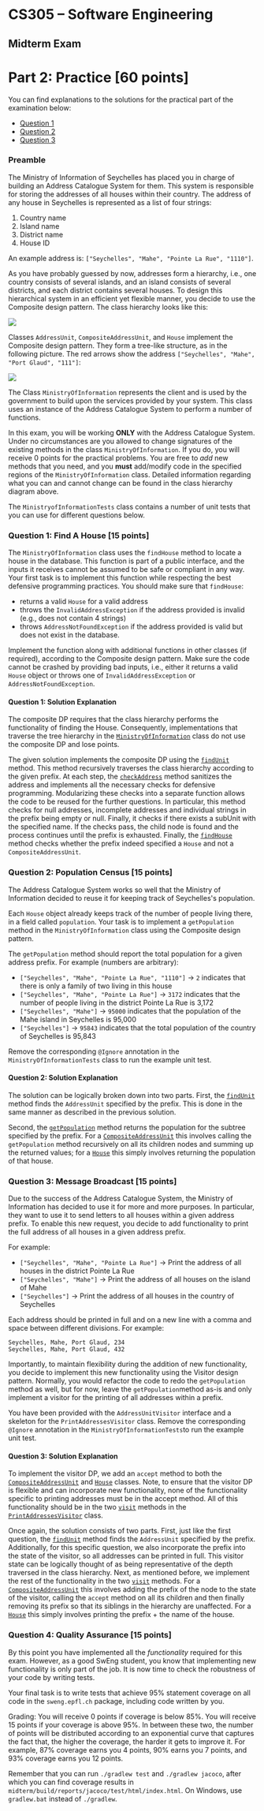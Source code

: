 # CS305 – Software Engineering

## Midterm Exam

# Part 2: Practice [60 points]

You can find explanations to the solutions for the practical part of the examination below:

- [Question 1](#question-1-solution-explanation)
- [Question 2](#question-2-solution-explanation)
- [Question 3](#question-3-solution-explanation)

### Preamble

The Ministry of Information of Seychelles has placed you in charge of building an Address Catalogue System for them. This system is responsible for storing the addresses of all houses within their country. The address of any house in Seychelles is represented as a list of four strings: 

1. Country name
2. Island name
3. District name
4. House ID

An example address is: `["Seychelles", "Mahe", "Pointe La Rue", "1110"]`. 

As you have probably guessed by now, addresses form a hierarchy, i.e., one country consists of several islands, and an island consists of several districts, and each district contains several houses. To design this hierarchical system in an efficient yet flexible manner, you decide to use the Composite design pattern. The class hierarchy looks like this: 

![](class-hierarchy-composite.png) 

Classes `AddressUnit`, `CompositeAddressUnit`, and `House` implement the Composite design pattern.
They form a tree-like structure, as in the following picture.
The red arrows show the address `["Seychelles", "Mahe", "Port Glaud", "111"]`:

![](address-hierarchy.png)

The Class `MinistryOfInformation` represents the client and is used by the government to build upon the services provided by your system. This class uses an instance of the Address Catalogue System to perform a number of functions. 

In this exam, you will be working **ONLY** with the Address Catalogue System.
Under no circumstances are you allowed to change signatures of the existing methods in the class `MinistryOfInformation`.
If you do, you will receive 0 points for the practical problems.
You are free to _add_ new methods that you need, and you **must** add/modify code in the specified regions of the `MinistryOfInformation` class. 
Detailed information regarding what you can and cannot change can be found in the class hierarchy diagram above. 

The `MinistryofInformationTests` class contains a number of unit tests that you can use for different questions below. 

### Question 1: Find A House [15 points]

The `MinistryOfInformation` class uses the `findHouse` method to locate a house in the database.
This function is part of a public interface, and the inputs it receives cannot be assumed to be safe or compliant in any way.
Your first task is to implement this function while respecting the best defensive programming practices.
You should make sure that `findHouse`:

- returns a valid `House` for a valid address 
- throws the `InvalidAddressException` if the address provided is invalid (e.g., does not contain 4 strings)
- throws `AddressNotFoundException` if the address provided is valid but does not exist in the database.

Implement the function along with additional functions in other classes (if required), according to the Composite design pattern. Make sure the code cannot be crashed by providing bad inputs, i.e., either it returns a valid `House` object or throws one of `InvalidAddressException` or `AddressNotFoundException`.

#### Question 1: Solution Explanation

The composite DP requires that the class hierarchy performs the functionality of finding the House. Consequently, implementations that traverse the tree hierarchy in the [`MinistryOfInformation`](midterm/src/main/java/ch/epfl/sweng/MinistryOfInformation.java) class do not use the composite DP and lose points. 

The given solution implements the composite DP using the [`findUnit`](midterm/src/main/java/ch/epfl/sweng/AddressUnit.java#L70) method. This method recursively traverses the class hierarchy according to the given prefix. At each step, the [`checkAddress`](midterm/src/main/java/ch/epfl/sweng/AddressUnit.java#L42) method sanitizes the address and implements all the necessary checks for defensive programming. Modularizing these checks into a separate function allows the code to be reused for the further questions. In particular, this method checks for null addresses, incomplete addresses and individual strings in the prefix being empty or null. Finally, it checks if there exists a subUnit with the specified name. If the checks pass, the child node is found and the process continues until the prefix is exhausted. 
Finally, the [`findHouse`](midterm/src/main/java/ch/epfl/sweng/MinistryOfInformation.java#L39) method checks whether the prefix indeed specified a `House` and not a `CompositeAddressUnit`. 

### Question 2: Population Census [15 points]

The Address Catalogue System works so well that the Ministry of Information decided to reuse it for keeping track of Seychelles's population.

Each `House` object already keeps track of the number of people living there, in a field called `population`.
Your task is to implement a `getPopulation` method in the `MinistryOfInformation` class using the Composite design pattern.

The `getPopulation` method should report the total population for a given address prefix.
For example (numbers are arbitrary):

- `["Seychelles", "Mahe", "Pointe La Rue", "1110"]` -> `2` indicates that there is only a family of two living in this house
- `["Seychelles", "Mahe", "Pointe La Rue"]` -> `3172` indicates that the number of people living in the district Pointe La Rue is 3,172
- `["Seychelles", "Mahe"]` -> `95000` indicates that the population of the Mahe island in Seychelles is 95,000 
- `["Seychelles"]` -> `95843` indicates that the total population of the country of Seychelles is 95,843

Remove the corresponding `@Ignore` annotation in the `MinistryOfInformationTests` class to run the example unit test. 

#### Question 2: Solution Explanation

The solution can be logically broken down into two parts. First, the [`findUnit`](midterm/src/main/java/ch/epfl/sweng/AddressUnit.java#L70) method finds the `AddressUnit` specified by the prefix. This is done in the same manner as described in the previous solution. 

Second, the [`getPopulation`](midterm/src/main/java/ch/epfl/sweng/AddressUnit.java#L73) method returns the population for the subtree specified by the prefix. For a [`CompositeAddressUnit`](midterm/src/main/java/ch/epfl/sweng/CompositeAddressUnit.java#L102) this involves calling the `getPopulation` method recursively on all its children nodes and summing up the returned values; for a [`House`](midterm/src/main/java/ch/epfl/sweng/House.java#L31) this simply involves returning the population of that house. 

### Question 3: Message Broadcast [15 points]

Due to the success of the Address Catalogue System, the Ministry of Information has decided to use it for more and more purposes.
In particular, they want to use it to send letters to all houses within a given address prefix. 
To enable this new request, you decide to add functionality to print the full address of all houses in a given address prefix.

For example:

- `["Seychelles", "Mahe", "Pointe La Rue"]` -> Print the address of all houses in the district Pointe La Rue
- `["Seychelles", "Mahe"]` -> Print the address of all houses on the island of Mahe
- `["Seychelles"]` -> Print the address of all houses in the country of Seychelles

Each address should be printed in full and on a new line with a comma and space between different divisions. For example:

```
Seychelles, Mahe, Port Glaud, 234
Seychelles, Mahe, Port Glaud, 432
```

Importantly, to maintain flexibility during the addition of new functionality, you decide to implement this new functionality using the Visitor design pattern. 
Normally, you would refactor the code to redo the `getPopulation` method as well, but for now, leave the `getPopulation`method as-is and only implement a visitor for the printing of all addresses within a prefix. 

You have been provided with the `AddressUnitVisitor` interface and a skeleton for the `PrintAddressesVisitor` class. 
Remove the corresponding `@Ignore` annotation in the `MinistryOfInformationTests`to run the example unit test.

#### Question 3: Solution Explanation

To implement the visitor DP, we add an `accept` method to both the [`CompositeAddressUnit`](midterm/src/main/java/ch/epfl/sweng/CompositeAddressUnit.java#L111) and [`House`](midterm/src/main/java/ch/epfl/sweng/House.java#L59) classes. Note, to ensure that the visitor DP is flexible and can incorporate new functionality, none of the functionality specific to printing addresses must be in the accept method. All of this functionality should be in the two [`visit`](midterm/src/main/java/ch/epfl/sweng/PrintAddressesVisitor.java#L31) methods in the [`PrintAddressesVisitor`](midterm/src/main/java/ch/epfl/sweng/PrintAddressesVisitor.java) class. 

Once again, the solution consists of two parts. First, just like the first question, the [`findUnit`](midterm/src/main/java/ch/epfl/sweng/AddressUnit.java#L70) method finds the `AddressUnit` specified by the prefix. Additionally, for this specific question, we also incorporate the prefix into the state of the visitor, so all addresses can be printed in full. This visitor state can be logically thought of as being representative of the depth traversed in the class hierarchy. Next, as mentioned before, we implement the rest of the functionality in the two [`visit`](midterm/src/main/java/ch/epfl/sweng/PrintAddressesVisitor.java#L31) methods. For a [`CompositeAddressUnit`](midterm/src/main/java/ch/epfl/sweng/PrintAddressesVisitor.java#L31) this involves adding the prefix of the node to the state of the visitor, calling the `accept` method on all its children and then finally removing its prefix so that its siblings in the hierarchy are unaffected. For a [`House`](midterm/src/main/java/ch/epfl/sweng/PrintAddressesVisitor.java#L45) this simply involves printing the prefix + the name of the house. 

### Question 4: Quality Assurance [15 points]

By this point you have implemented all the _functionality_ required for this exam. However, as a good SwEng student, you know that implementing new functionality is only part of the job. It is now time to check the robustness of your code by writing tests. 

Your final task is to write tests that achieve 95% statement coverage on all code in the `sweng.epfl.ch` package, including code written by you.

Grading: You will receive 0 points if coverage is below 85%. You will receive 15 points if your coverage is above 95%. In between these two, the number of points will be distributed according to an exponential curve that captures the fact that, the higher the coverage, the harder it gets to improve it. For example, 87% coverage earns you 4 points, 90% earns you 7 points, and 93% coverage earns you 12 points.

Remember that you can run `./gradlew test` and `./gradlew jacoco`, after which you can find coverage results in `midterm/build/reports/jacoco/test/html/index.html`. On Windows, use `gradlew.bat` instead of `./gradlew`.
 
